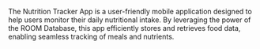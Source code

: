 The Nutrition Tracker App is a user-friendly mobile application designed to help users monitor their daily nutritional intake.
By leveraging the power of the ROOM Database, this app efficiently stores and retrieves food data, enabling seamless tracking of meals and nutrients.
